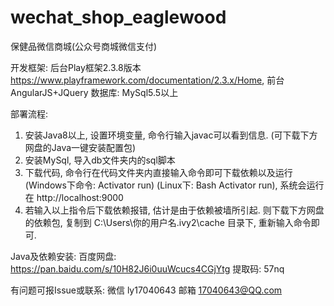 # wechat_shop_eaglewood
保健品微信商城(公众号商城微信支付)

开发框架: 后台Play框架2.3.8版本 https://www.playframework.com/documentation/2.3.x/Home, 前台AngularJS+JQuery
数据库:   MySql5.5以上

部署流程:

1. 安装Java8以上, 设置环境变量, 命令行输入javac可以看到信息. (可下载下方网盘的Java一键安装配置包)
2. 安装MySql, 导入db文件夹内的sql脚本
3. 下载代码, 命令行在代码文件夹内直接输入命令即可下载依赖以及运行 (Windows下命令: Activator run) (Linux下: Bash Activator run), 系统会运行在 http://localhost:9000 
4. 若输入以上指令后下载依赖报错, 估计是由于依赖被墙所引起. 则下载下方网盘的依赖包, 复制到 C:\Users\你的用户名\.ivy2\cache 目录下, 重新输入命令即可.


Java及依赖安装:
百度网盘: https://pan.baidu.com/s/10H82J6i0uuWcucs4CGjYtg 提取码: 57nq


有问题可报Issue或联系:
微信 ly17040643
邮箱 17040643@QQ.com
